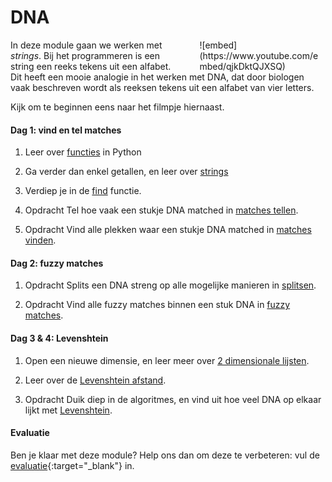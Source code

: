 <style>
div.embed
{
	margin:0 ! important;
}
</style>

# DNA

<div style="width: 40%; float:right; margin-left: 2em;">
![embed](https://www.youtube.com/embed/qjkDktQJXSQ)
</div>

In deze module gaan we werken met *strings*. Bij het programmeren is een string een reeks tekens uit een alfabet. Dit heeft een mooie analogie in het werken met DNA, dat door biologen vaak beschreven wordt als reeksen tekens uit een alfabet van vier letters.

Kijk om te beginnen eens naar het filmpje hiernaast.

#### Dag 1: vind en tel matches

1. Leer over [functies](/python/functies) in Python

2. Ga verder dan enkel getallen, en leer over [strings](/python/strings)

3. Verdiep je in de [find](/python/find) functie.

4. <span class="label label-primary">Opdracht</span> Tel hoe vaak een stukje DNA matched in [matches tellen](/DNA/MatchesTellen).

5. <span class="label label-primary">Opdracht</span> Vind alle plekken waar een stukje DNA matched in [matches vinden](/DNA/MatchesVinden).

#### Dag 2: fuzzy matches

1. <span class="label label-primary">Opdracht</span> Splits een DNA streng op alle mogelijke manieren in [splitsen](/DNA/Splitsen).

2. <span class="label label-primary">Opdracht</span> Vind alle fuzzy matches binnen een stuk DNA in [fuzzy matches](/DNA/Fuzzy).

#### Dag 3 & 4: Levenshtein

1. Open een nieuwe dimensie, en leer meer over [2 dimensionale lijsten](/python/2Dlijsten).

2. Leer over de [Levenshtein afstand](/python/levenshtein).

3. <span class="label label-primary">Opdracht</span> Duik diep in de algoritmes, en vind uit hoe veel DNA op elkaar lijkt met [Levenshtein](/DNA/Levenshtein).

#### Evaluatie

Ben je klaar met deze module? Help ons dan om deze te verbeteren: vul de [evaluatie](https://goo.gl/forms/X0HNmhNQbhAk81442){:target="_blank"} in.
